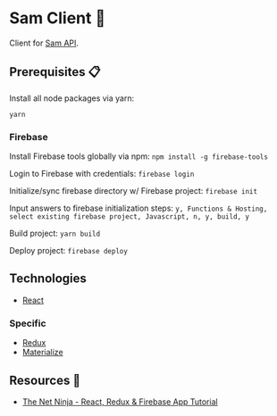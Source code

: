 # Sam Client 🌻

Client for [Sam API](https://github.com/ssamkough/sam-api).

## Prerequisites 📋

Install all node packages via yarn:

`yarn`

### Firebase

Install Firebase tools globally via npm:
`npm install -g firebase-tools`

Login to Firebase with credentials:
`firebase login`

Initialize/sync firebase directory w/ Firebase project:
`firebase init`

Input answers to firebase initialization steps:
`y, Functions & Hosting, select existing firebase project, Javascript, n, y, build, y`

Build project:
`yarn build`

Deploy project:
`firebase deploy`

## Technologies

- [React](https://reactjs.org/)

### Specific

- [Redux](https://redux.js.org/)
- [Materialize](https://materializecss.com/)

## Resources 👏

- [The Net Ninja - React, Redux & Firebase App Tutorial](https://www.youtube.com/playlist?list=PL4cUxeGkcC9iWstfXntcj8f-dFZ4UtlN3)
